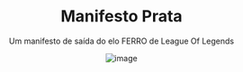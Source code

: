<div align="center">
  
# Manifesto Prata

Um manifesto de saída do elo FERRO de League Of Legends

![image](https://github.com/user-attachments/assets/900346ad-77ea-4b2d-93f5-3dccb8076abb)

</div>


